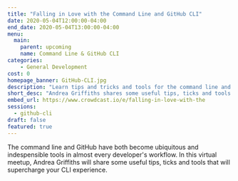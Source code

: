 ```yaml
---
title: "Falling in Love with the Command Line and GitHub CLI"
date: 2020-05-04T12:00:00-04:00
end_date: 2020-05-04T13:00:00-04:00
menu:
  main:
    parent: upcoming
    name: Command Line & GitHub CLI
categories:
    - General Development
cost: 0
homepage_banner: GitHub-CLI.jpg
description: "Learn tips and tricks and tools for the command line and GitHub CLI that every developer can use from Andrea Griffiths."
short_desc: "Andrea Griffiths shares some useful tips, ticks and tools that will supercharge your CLI experience."
embed_url: https://www.crowdcast.io/e/falling-in-love-with-the
sessions:
  - github-cli
draft: false
featured: true
---
```


The command line and GitHub have both become ubiquitous and indespensible tools in almost every developer's workflow. In this virtual meetup, Andrea Griffiths will share some useful tips, ticks and tools that will supercharge your CLI experience.